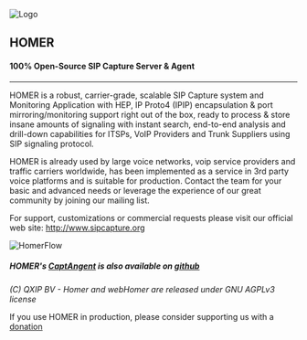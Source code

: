 ![Logo](http://sipcapture.org/data/images/sipcapture_header.png)

## HOMER
#### 100% Open-Source SIP Capture Server & Agent

------------

HOMER is a robust, carrier-grade, scalable SIP Capture system and Monitoring Application with HEP, IP Proto4 (IPIP) encapsulation & port mirroring/monitoring support right out of the box, ready to process & store insane amounts of signaling with instant search, end-to-end analysis and drill-down capabilities for ITSPs, VoIP Providers and Trunk Suppliers using SIP signaling protocol.

HOMER is already used by large voice networks, voip service providers and traffic carriers worldwide, has been implemented as a service in 3rd party voice platforms and is suitable for production. Contact the team for your basic and advanced needs or leverage the experience of our great community by joining our mailing list. 

For support, customizations or commercial requests please visit our official web site: http://www.sipcapture.org

![HomerFlow](http://i.imgur.com/U7UBI.png)

##### HOMER's [CaptAngent](http://github.com/sipcapture/captagent) is also available on [github](http://github.com/sipcapture/captagent)

*(C) QXIP BV - Homer and webHomer are released under GNU AGPLv3 license*

If you use HOMER in production, please consider supporting us with a [donation](https://www.paypal.com/cgi-bin/webscr?cmd=_donations&business=donation%40sipcapture%2eorg&lc=US&item_name=SIPCAPTURE&no_note=0&currency_code=EUR&bn=PP%2dDonationsBF%3abtn_donateCC_LG%2egif%3aNonHostedGuest)
